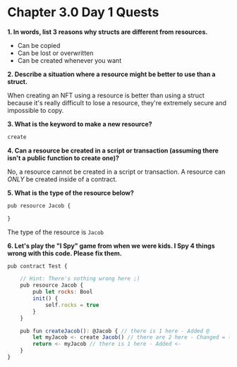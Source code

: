 # Chapter 3.0 Day 1 Quests

**1. In words, list 3 reasons why structs are different from resources.**
  * Can be copied
  * Can be lost or overwritten
  * Can be created whenever you want

**2. Describe a situation where a resource might be better to use than a struct.**

When creating an NFT using a resource is better than using a struct because it's really difficult to lose a resource, they're extremely secure and impossible to copy. 

**3. What is the keyword to make a new resource?**

```javascript
create
```

**4. Can a resource be created in a script or transaction (assuming there isn't a public function to create one)?**

No, a resource cannot be created in a script or transaction. A resource can *ONLY* be created inside of a contract.

**5. What is the type of the resource below?**

```javascript
pub resource Jacob {

}
```

The type of the resource is `Jacob`

**6. Let's play the "I Spy" game from when we were kids. I Spy 4 things wrong with this code. Please fix them.**

```javascript
pub contract Test {

    // Hint: There's nothing wrong here ;)
    pub resource Jacob {
        pub let rocks: Bool
        init() {
            self.rocks = true
        }
    }

    pub fun createJacob(): @Jacob { // there is 1 here - Added @
        let myJacob <- create Jacob() // there are 2 here - Changed = to <-; added create keyword
        return <- myJacob // there is 1 here - Added <- 
    }
}
```
